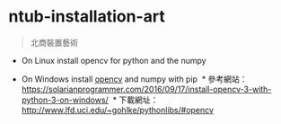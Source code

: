 # ntub-installation-art

> 北商裝置藝術

* On Linux install opencv for python and the numpy

* On Windows install [opencv](./opencv-windows/opencv_python-3.1.0-cp35-cp35m-win32.whl) and numpy with pip
  * 參考網站：<https://solarianprogrammer.com/2016/09/17/install-opencv-3-with-python-3-on-windows/>
  * 下載網址：<http://www.lfd.uci.edu/~gohlke/pythonlibs/#opencv>
